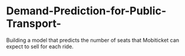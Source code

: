 # Demand-Prediction-for-Public-Transport-
Building a model that predicts the number of seats that Mobiticket can expect to sell for each ride.
